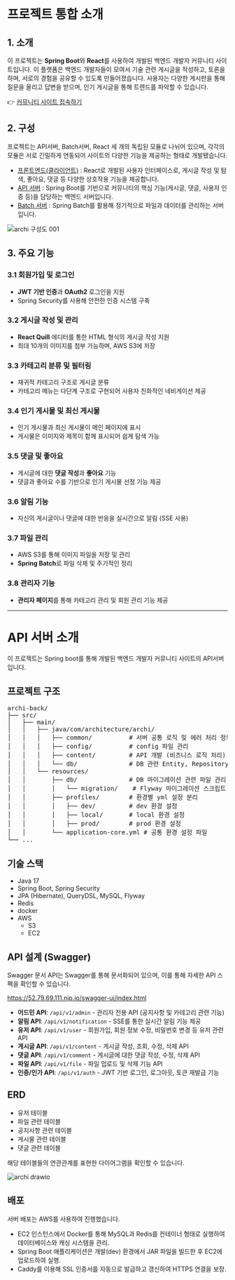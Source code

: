 # 프로젝트 통합 소개
## 1. 소개
이 프로젝트는 **Spring Boot**와 **React**를 사용하여 개발된 백엔드 개발자 커뮤니티 사이트입니다. 
이 플랫폼은 백엔드 개발자들이 모여서 기술 관련 게시글을 작성하고, 토론을 하며, 서로의 경험을 공유할 수 있도록 만들어졌습니다. 
사용자는 다양한 게시판을 통해 질문을 올리고 답변을 받으며, 인기 게시글을 통해 트렌드를 파악할 수 있습니다.

👉 [커뮤니티 사이트 접속하기](https://d3lm2l0zcnsf11.cloudfront.net)

## 2. 구성

프로젝트는 API서버, Batch서버, React 세 개의 독립된 모듈로 나뉘어 있으며, 
각각의 모듈은 서로 긴밀하게 연동되어 사이트의 다양한 기능을 제공하는 형태로 개발됐습니다.

- [프론트엔드(클라이언트)](https://github.com/kh6815/archi-cli) : React로 개발된 사용자 인터페이스로, 게시글 작성 및 탐색, 좋아요, 댓글 등 다양한 상호작용 기능을 제공합니다.
- [API 서버](#API-서버-소개) : Spring Boot를 기반으로 커뮤니티의 핵심 기능(게시글, 댓글, 사용자 인증 등)을 담당하는 백엔드 서버입니다.
- [Batch 서버](https://github.com/kh6815/archi-sub) : Spring Batch를 활용해 정기적으로 파일과 데이터를 관리하는 서버입니다.


![‎archi 구성도 ‎001](https://github.com/user-attachments/assets/31287d1c-ade1-4191-a2ac-01e3cb346638)


## 3. 주요 기능
### 3.1 회원가입 및 로그인
- **JWT 기반 인증**과 **OAuth2** 로그인을 지원
- Spring Security를 사용해 안전한 인증 시스템 구축

### 3.2 게시글 작성 및 관리
- **React Quill** 에디터를 통한 HTML 형식의 게시글 작성 지원
- 최대 10개의 이미지를 첨부 가능하며, AWS S3에 저장

### 3.3 카테고리 분류 및 필터링
- 재귀적 카테고리 구조로 게시글 분류
- 카테고리 메뉴는 다단계 구조로 구현되어 사용자 친화적인 네비게이션 제공

### 3.4 인기 게시물 및 최신 게시물
- 인기 게시물과 최신 게시물이 메인 페이지에 표시
- 게시물은 이미지와 제목이 함께 표시되어 쉽게 탐색 가능

### 3.5 댓글 및 좋아요
- 게시글에 대한 **댓글 작성**과 **좋아요** 기능
- 댓글과 좋아요 수를 기반으로 인기 게시물 선정 기능 제공

### 3.6 알림 기능
- 자신의 게시글이나 댓글에 대한 반응을 실시간으로 알림 (SSE 사용)

### 3.7 파일 관리
- AWS S3를 통해 이미지 파일을 저장 및 관리
- **Spring Batch**로 파일 삭제 및 주기적인 정리

### 3.8 관리자 기능
- **관리자 페이지**를 통해 카테고리 관리 및 회원 관리 기능 제공

---

# API 서버 소개
이 프로젝트는 Spring boot를 통해 개발된 백엔드 개발자 커뮤니티 사이트의 API서버 입니다.

## 프로젝트 구조
<pre>
archi-back/
├── src/
│   ├── main/
│   │   ├── java/com/architecture/archi/
│   │   │   ├── common/          # 서버 공통 로직 및 에러 처리 정의
│   │   │   ├── config/          # config 파일 관리
│   │   │   ├── content/         # API 개발 (비즈니스 로직 처리)
│   │   │   └── db/              # DB 관련 Entity, Repository 관리
│   │   └── resources/
│   │       ├── db/              # DB 마이그레이션 관련 파일 관리
│   │       │   └── migration/    # Flyway 마이그레이션 스크립트 파일
│   │       ├── profiles/        # 환경별 yml 설정 분리
│   │       │   ├── dev/         # dev 환경 설정
│   │       │   ├── local/       # local 환경 설정
│   │       │   ├── prod/        # prod 환경 설정
│   │       └── application-core.yml # 공통 환경 설정 파일
└── ...
</pre>



## 기술 스택
- Java 17
- Spring Boot, Spring Security
- JPA (Hibernate), QueryDSL, MySQL, Flyway
- Redis
- docker
- AWS
  - S3
  - EC2


## API 설계 (Swagger)
Swagger 문서
API는 Swagger를 통해 문서화되어 있으며, 이를 통해 자세한 API 스펙을 확인할 수 있습니다.

https://52.79.69.111.nip.io/swagger-ui/index.html

- **어드민 API**: `/api/v1/admin` - 관리자 전용 API (공지사항 및 카테고리 관련 기능)
- **알림 API**: `/api/v1/notification` - SSE를 통한 실시간 알림 기능 제공
- **유저 API**: `/api/v1/user` - 회원가입, 회원 정보 수정, 비밀번호 변경 등 유저 관련 API
- **게시글 API**: `/api/v1/content` - 게시글 작성, 조회, 수정, 삭제 API
- **댓글 API**: `/api/v1/comment` - 게시글에 대한 댓글 작성, 수정, 삭제 API
- **파일 API**: `/api/v1/file` - 파일 업로드 및 삭제 기능 API
- **인증/인가 API**: `/api/v1/auth` - JWT 기반 로그인, 로그아웃, 토큰 재발급 기능
  

## ERD
- 유저 테이블
- 파일 관련 테이블
- 공지사항 관련 테이블
- 게시물 관련 테이블
- 댓글 관련 테이블

해당 테이블들의 연관관계를 표현한 다이어그램을 확인할 수 있습니다.

![archi drawio](https://github.com/user-attachments/assets/b3c45c6e-dc98-41f9-bacf-ea3589830a93)



## 배포
서버 배포는 AWS를 사용하여 진행했습니다.
- EC2 인스턴스에서 Docker를 통해 MySQL과 Redis를 컨테이너 형태로 실행하여 데이터베이스와 캐싱 시스템을 관리.
- Spring Boot 애플리케이션은 개발(dev) 환경에서 JAR 파일을 빌드한 후 EC2에 업로드하여 실행.
- Caddy를 이용해 SSL 인증서를 자동으로 발급하고 갱신하여 HTTPS 연결을 보장.
